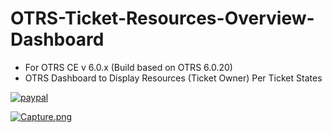# OTRS-Ticket-Resources-Overview-Dashboard
- For OTRS CE v 6.0.x (Build based on OTRS 6.0.20)  
- OTRS Dashboard to Display Resources (Ticket Owner) Per Ticket States

[![paypal](https://www.paypalobjects.com/en_US/i/btn/btn_donateCC_LG.gif)](https://paypal.me/MohdAzfar?locale.x=en_US)    


[![Capture.png](https://i.postimg.cc/gkhGn08m/Capture.png)](https://postimg.cc/gnGC7mgT)  

